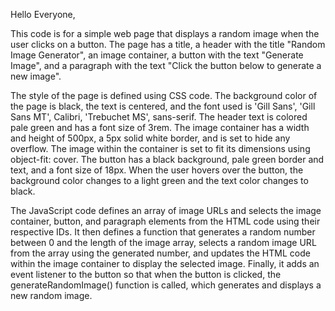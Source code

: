 Hello Everyone,

This code is for a simple web page that displays a random image when the user clicks on a button. The page has a title, a header with the title "Random Image Generator", an image container, a button with the text "Generate Image", and a paragraph with the text "Click the button below to generate a new image".

The style of the page is defined using CSS code. The background color of the page is black, the text is centered, and the font used is 'Gill Sans', 'Gill Sans MT', Calibri, 'Trebuchet MS', sans-serif. The header text is colored pale green and has a font size of 3rem. The image container has a width and height of 500px, a 5px solid white border, and is set to hide any overflow. The image within the container is set to fit its dimensions using object-fit: cover. The button has a black background, pale green border and text, and a font size of 18px. When the user hovers over the button, the background color changes to a light green and the text color changes to black.

The JavaScript code defines an array of image URLs and selects the image container, button, and paragraph elements from the HTML code using their respective IDs. It then defines a function that generates a random number between 0 and the length of the image array, selects a random image URL from the array using the generated number, and updates the HTML code within the image container to display the selected image. Finally, it adds an event listener to the button so that when the button is clicked, the generateRandomImage() function is called, which generates and displays a new random image.